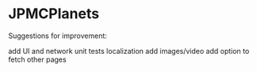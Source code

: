 # JPMCPlanets

Suggestions for improvement:

add UI and network unit tests
localization
add images/video
add option to fetch other pages
